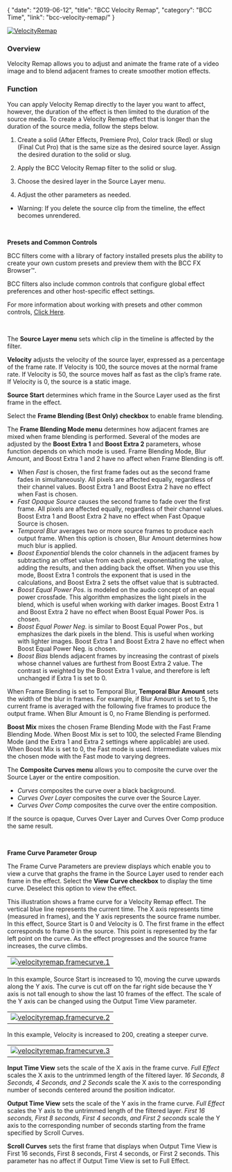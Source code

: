 {
"date": "2019-06-12",
"title": "BCC Velocity Remap",
"category": "BCC Time",
"link": "bcc-velocity-remap/"
}

 [![VelocityRemap](https://borisfx-com-res.cloudinary.com/image/upload//documentation/continuum/uploads/2013/06/VelocityRemap.jpg)](https://borisfx-com-res.cloudinary.com/image/upload//documentation/continuum/uploads/2013/06/VelocityRemap.jpg)


### Overview


Velocity Remap allows you to adjust and animate the frame rate of a video image and to blend adjacent frames to create smoother motion effects.


### Function


You can apply Velocity Remap directly to the layer you want to affect, however, the duration of the effect is then limited to the duration of the source media. To create a Velocity Remap effect that is longer than the duration of the source media, follow the steps below.


1. Create a solid (After Effects, Premiere Pro), Color track (Red) or slug (Final Cut Pro) that is the same size as the desired source layer. Assign the desired duration to the solid or slug.


2. Apply the BCC Velocity Remap filter to the solid or slug.


3. Choose the desired layer in the Source Layer menu.


4. Adjust the other parameters as needed.


* Warning: If you delete the source clip from the timeline, the effect becomes unrendered.


 


**Presets and Common Controls**


BCC filters come with a library of factory installed presets plus the ability to create your own custom presets and preview them with the BCC FX Browser™.


BCC filters also include common controls that configure global effect preferences and other host-specific effect settings.


For more information about working with presets and other common controls, [Click Here](/documentation/continuum/bcc-common-controls/).

 


The **Source Layer menu** sets which clip in the timeline is affected by the filter.


**Velocity** adjusts the velocity of the source layer, expressed as a percentage of the frame rate. If Velocity is 100, the source moves at the normal frame rate. If Velocity is 50, the source moves half as fast as the clip’s frame rate. If Velocity is 0, the source is a static image.


**Source Start** determines which frame in the Source Layer used as the first frame in the effect.


Select the **Frame Blending (Best Only) checkbox** to enable frame blending.


The **Frame Blending Mode menu** determines how adjacent frames are mixed when frame blending is performed. Several of the modes are adjusted by the **Boost Extra 1** and **Boost Extra 2** parameters, whose function depends on which mode is used. Frame Blending Mode, Blur Amount, and Boost Extra 1 and 2 have no affect when Frame Blending is off.


* When *Fast* is chosen, the first frame fades out as the second frame fades in simultaneously. All pixels are affected equally, regardless of their channel values. Boost Extra 1 and Boost Extra 2 have no effect when Fast is chosen.
* *Fast Opaque Source* causes the second frame to fade over the first frame. All pixels are affected equally, regardless of their channel values. Boost Extra 1 and Boost Extra 2 have no effect when Fast Opaque Source is chosen.
* *Temporal Blur* averages two or more source frames to produce each output frame. When this option is chosen, Blur Amount determines how much blur is applied.
* *Boost Exponential* blends the color channels in the adjacent frames by subtracting an offset value from each pixel, exponentiating the value, adding the results, and then adding back the offset. When you use this mode, Boost Extra 1 controls the exponent that is used in the calculations, and Boost Extra 2 sets the offset value that is subtracted.
* *Boost Equal Power Pos*. is modeled on the audio concept of an equal power crossfade. This algorithm emphasizes the light pixels in the blend, which is useful when working with darker images. Boost Extra 1 and Boost Extra 2 have no effect when Boost Equal Power Pos. is chosen.
* *Boost Equal Power Neg*. is similar to Boost Equal Power Pos., but emphasizes the dark pixels in the blend. This is useful when working with lighter images. Boost Extra 1 and Boost Extra 2 have no effect when Boost Equal Power Neg. is chosen.
* *Boost Bias* blends adjacent frames by increasing the contrast of pixels whose channel values are furthest from Boost Extra 2 value. The contrast is weighted by the Boost Extra 1 value, and therefore is left unchanged if Extra 1 is set to 0.


When Frame Blending is set to Temporal Blur, **Temporal Blur Amount** sets the width of the blur in frames. For example, if Blur Amount is set to 5, the current frame is averaged with the following five frames to produce the output frame. When Blur Amount is 0, no Frame Blending is performed.


**Boost Mix** mixes the chosen Frame Blending Mode with the Fast Frame Blending Mode. When Boost Mix is set to 100, the selected Frame Blending Mode (and the Extra 1 and Extra 2 settings where applicable) are used. When Boost Mix is set to 0, the Fast mode is used. Intermediate values mix the chosen mode with the Fast mode to varying degrees.


The **Composite Curves menu** allows you to composite the curve over the Source Layer or the entire composition.


* *Curves* composites the curve over a black background.
* *Curves Over Layer* composites the curve over the Source Layer.
* *Curves Over Comp* composites the curve over the entire composition.


If the source is opaque, Curves Over Layer and Curves Over Comp produce the same result.


 


**Frame Curve Parameter Group**


The Frame Curve Parameters are preview displays which enable you to view a curve that graphs the frame in the Source Layer used to render each frame in the effect. Select the **View Curve checkbox** to display the time curve. Deselect this option to view the effect.


This illustration shows a frame curve for a Velocity Remap effect. The vertical blue line represents the current time. The X axis represents time (measured in frames), and the Y axis represents the source frame number. In this effect, Source Start is 0 and Velocity is 0. The first frame in the effect corresponds to frame 0 in the source. This point is represented by the far left point on the curve. As the effect progresses and the source frame increases, the curve climbs.




|  |
| --- |
| [![velocityremap.framecurve.1](https://borisfx-com-res.cloudinary.com/image/upload//documentation/continuum/uploads/2013/07/velocityremap.framecurve.1.jpg)](https://borisfx-com-res.cloudinary.com/image/upload//documentation/continuum/uploads/2013/07/velocityremap.framecurve.1.jpg) |


In this example, Source Start is increased to 10, moving the curve upwards along the Y axis. The curve is cut off on the far right side because the Y axis is not tall enough to show the last 10 frames of the effect. The scale of the Y axis can be changed using the Output Time View parameter.




|  |
| --- |
| [![velocityremap.framecurve.2](https://borisfx-com-res.cloudinary.com/image/upload//documentation/continuum/uploads/2013/07/velocityremap.framecurve.2.jpg)](https://borisfx-com-res.cloudinary.com/image/upload//documentation/continuum/uploads/2013/07/velocityremap.framecurve.2.jpg) |


In this example, Velocity is increased to 200, creating a steeper curve.




|  |
| --- |
| [![velocityremap.framecurve.3](https://borisfx-com-res.cloudinary.com/image/upload//documentation/continuum/uploads/2013/07/velocityremap.framecurve.3.jpg)](https://borisfx-com-res.cloudinary.com/image/upload//documentation/continuum/uploads/2013/07/velocityremap.framecurve.3.jpg) |


**Input Time View** sets the scale of the X axis in the frame curve. *Full Effect* scales the X axis to the untrimmed length of the filtered layer. *16 Seconds, 8 Seconds, 4 Seconds, and 2 Seconds* scale the X axis to the corresponding number of seconds centered around the position indicator.


**Output Time View** sets the scale of the Y axis in the frame curve. *Full Effect* scales the Y axis to the untrimmed length of the filtered layer. *First 16 seconds, First 8 seconds, First 4 seconds, and First 2 seconds* scale the Y axis to the corresponding number of seconds starting from the frame specified by Scroll Curves.


**Scroll Curves** sets the first frame that displays when Output Time View is First 16 seconds, First 8 seconds, First 4 seconds, or First 2 seconds. This parameter has no affect if Output Time View is set to Full Effect.


